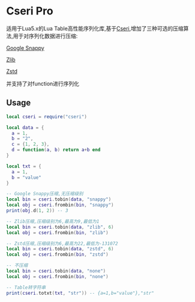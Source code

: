 # Cseri Pro

适用于Lua5.x的Lua Table高性能序列化库,基于[Cseri](https://github.com/luyuhuang/cseri),增加了三种可选的压缩算法,用于对序列化数据进行压缩:

[Google Snappy](https://github.com/google/snappy)

[Zlib](https://github.com/madler/zlib)

[Zstd](https://github.com/facebook/zstd)

并支持了对function进行序列化

## Usage

```lua
local cseri = require("cseri")

local data = {
  a = 1,
  b = "2",
  c = {1, 2, 3},
  d = function(a, b) return a+b end
}

local txt = {
  a = 1,
  b = "value"
}

-- Google Snappy压缩,无压缩级别
local bin = cseri.tobin(data, "snappy")
local obj = cseri.frombin(bin, "snappy")
print(obj.d(1, 2)) -- 3

-- Zlib压缩,压缩级别为6,最高为9,最低为1
local bin = cseri.tobin(data, "zlib", 6)
local obj = cseri.frombin(bin, "zlib")

-- Zstd压缩,压缩级别为6,最高为22,最低为-131072
local bin = cseri.tobin(data, "zstd", 6)
local obj = cseri.frombin(bin, "zstd")

-- 不压缩
local bin = cseri.tobin(data, "none")
local obj = cseri.frombin(bin, "none")

-- Table转字符串
print(cseri.totxt(txt, "str")) -- {a=1,b="value"},"str"
```
